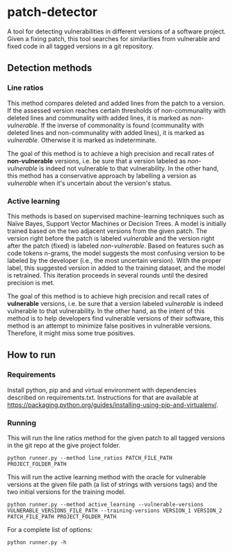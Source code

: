 # patch-detector

A tool for detecting vulnerabilities in different versions of a software project. Given a fixing patch, this tool searches for similarities from vulnerable and fixed code in all tagged versions in a git repository.

## Detection methods

### Line ratios

This method compares deleted and added lines from the patch to a version. If the assessed version reaches certain thresholds of non-communality with deleted lines and communality with added lines, it is marked as _non-vulnerable_. If the inverse of commonality is found (communality with deleted lines and non-communality with added lines), it is marked as _vulnerable_. Otherwise it is marked as indeterminate. 

The goal of this method is to achieve a high precision and recall rates of __non-vulnerable__ versions, i.e. be sure that a version labeled as _non-vulnerable_ is indeed not vulnerable to that vulnerability. In the other hand, this method has a conservative approach by labelling a version as _vulnerable_ when it's uncertain about the version's status.

### Active learning

This methods is based on supervised machine-learning techniques such as Naïve Bayes, Support Vector Machines or Decision Trees. A model is initially trained based on the two adjacent versions from the given patch. The version right before the patch is labeled _vulnerable_ and the version right after the patch (fixed) is labeled _non-vulnerable_. Based on features such as code tokens n-grams, the model suggests the most confusing version to be labeled by the developer (i.e., the most uncertain version). With the proper label, this suggested version in added to the training dataset, and the model is retrained. This iteration proceeds in several rounds until the desired precision is met.

The goal of this method is to achieve high precision and recall rates of __vulnerable__ versions, i.e. be sure that a version labeled _vulnerable_ is indeed vulnerable to that vulnerability. In the other hand, as the intent of this method is to help developers find vulnerable versions of their software, this method is an attempt to minimize false positives in vulnerable versions. Therefore, it might miss some true positives.

## How to run

### Requirements

Install python, pip and and virtual environment with dependencies described on requirements.txt. Instructions for that are available at
https://packaging.python.org/guides/installing-using-pip-and-virtualenv/.

### Running

This will run the line ratios method for the given patch to all tagged versions in the git repo at the give project folder.

```console
python runner.py --method line_ratios PATCH_FILE_PATH PROJECT_FOLDER_PATH
```

This will run the active learning method with the oracle for vulnerable versions at the given file path (a list of strings with versions tags) and the two initial versions for the training model.

```console
python runner.py --method active_learning --vulnerable-versions VULNERABLE_VERSIONS_FILE_PATH --training-versions VERSION_1 VERSION_2 PATCH_FILE_PATH PROJECT_FOLDER_PATH
```

For a complete list of options:

```console
python runner.py -h
```
